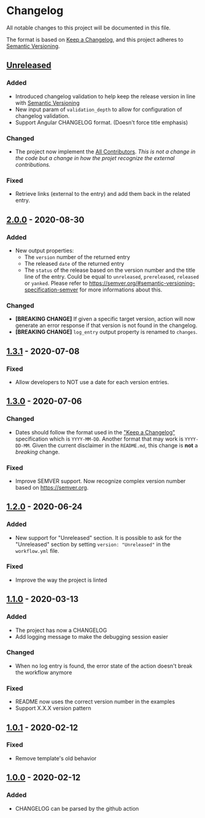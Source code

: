 # Changelog
All notable changes to this project will be documented in this file.

The format is based on [Keep a Changelog](https://keepachangelog.com/en/1.0.0/),
and this project adheres to [Semantic Versioning](https://semver.org/spec/v2.0.0.html).

## [Unreleased]
### Added
- Introduced changelog validation to help keep the release version in line with [Semantic Versioning](https://semver.org/)
- New input param of `validation_depth` to allow for configuration of changelog validation.
- Support Angular CHANGELOG format. (Doesn't force title emphasis)

### Changed
- The project now implement the [All Contributors](https://allcontributors.org).
  *This is not a change in the code but a change in how the projet recognize the
  external contributions.*

### Fixed
- Retrieve links (external to the entry) and add them back in the related entry.

## [2.0.0] - 2020-08-30
### Added
- New output properties:
  - The `version` number of the returned entry
  - The released `date` of the returned entry
  - The `status` of the release based on the version number and the title line of the entry.
    Could be equal to `unreleased`, `prereleased`, `released` or `yanked`.
    Please refer to https://semver.org/#semantic-versioning-specification-semver for more informations about this.

### Changed
- **[BREAKING CHANGE]** If given a specific target version, action will now generate an error response if that version is not found in the changelog.
- **[BREAKING CHANGE]** `log_entry` output property is renamed to `changes`.

## [1.3.1] - 2020-07-08
### Fixed
- Allow developers to NOT use a date for each version entries.

## [1.3.0] - 2020-07-06
### Changed
- Dates should follow the format used in the ["Keep a Changelog"](https://keepachangelog.com/en/1.0.0/) specification
  which is `YYYY-MM-DD`. Another format that may work is `YYYY-DD-MM`.
  Given the current disclaimer in the `README.md`, this change is **not** a *breaking* change.

### Fixed
- Improve SEMVER support. Now recognize complex version number based on https://semver.org.

## [1.2.0] - 2020-06-24
### Added
- New support for "Unreleased" section. It is possible to ask for the "Unreleased" section
  by setting `version: "Unreleased"` in the `workflow.yml` file.

### Fixed
- Improve the way the project is linted

## [1.1.0] - 2020-03-13
### Added
- The project has now a CHANGELOG
- Add logging message to make the debugging session easier

### Changed
- When no log entry is found, the error state of the action doesn't break the workflow anymore

### Fixed
- README now uses the correct version number in the examples
- Support X.X.X version pattern

## [1.0.1] - 2020-02-12
### Fixed
- Remove template's old behavior

## [1.0.0] - 2020-02-12
### Added
- CHANGELOG can be parsed by the github action

[Unreleased]: https://github.com/olivierlacan/keep-a-changelog/compare/v2.0.0...HEAD
[2.0.0]: https://github.com/mindsers/changelog-reader-action/compare/v1.3.1...v2.0.0
[1.3.1]: https://github.com/mindsers/changelog-reader-action/compare/v1.3.0...v1.3.1
[1.3.0]: https://github.com/mindsers/changelog-reader-action/compare/v1.2.0...v1.3.0
[1.2.0]: https://github.com/mindsers/changelog-reader-action/compare/v1.1.0...v1.2.0
[1.1.0]: https://github.com/mindsers/changelog-reader-action/compare/v1.0.1...v1.1.0
[1.0.1]: https://github.com/mindsers/changelog-reader-action/compare/v1.0.0...v1.0.1
[1.0.0]: https://github.com/mindsers/changelog-reader-action/releases/tag/v1.0.0
